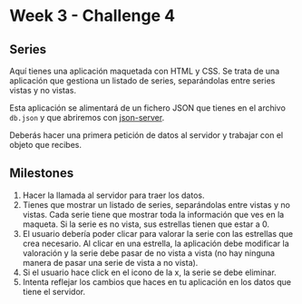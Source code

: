 # Week 3 - Challenge 4

## Series

Aquí tienes una aplicación maquetada con HTML y CSS. Se trata de una aplicación que gestiona un listado de series, separándolas entre series vistas y no vistas.

Esta aplicación se alimentará de un fichero JSON que tienes en el archivo `db.json` y que abriremos con [json-server](https://www.npmjs.com/package/json-server).

Deberás hacer una primera petición de datos al servidor y trabajar con el objeto que recibes.

## Milestones

1. Hacer la llamada al servidor para traer los datos.
2. Tienes que mostrar un listado de series, separándolas entre vistas y no vistas. Cada serie tiene que mostrar toda la información que ves en la maqueta. Si la serie es no vista, sus estrellas tienen que estar a 0.
3. El usuario debería poder clicar para valorar la serie con las estrellas que crea necesario. Al clicar en una estrella, la aplicación debe modificar la valoración y la serie debe pasar de no vista a vista (no hay ninguna manera de pasar una serie de vista a no vista).
4. Si el usuario hace click en el icono de la x, la serie se debe eliminar.
5. Intenta reflejar los cambios que haces en tu aplicación en los datos que tiene el servidor.
